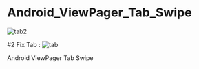 # Android_ViewPager_Tab_Swipe



![tab2](https://user-images.githubusercontent.com/15268903/51496158-ed28c100-1de8-11e9-8dda-f193b22d9b8a.gif)

#2 Fix Tab :
![tab](https://user-images.githubusercontent.com/15268903/51495756-a1294c80-1de7-11e9-9782-1bbac17a9994.gif)

Android ViewPager Tab Swipe
